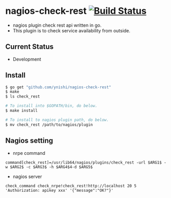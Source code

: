 # nagios-check-rest [![Build Status](https://travis-ci.org/ynishi/nagios-check-rest.svg?branch=master)](https://travis-ci.org/ynishi/nagios-check-rest)

* nagios plugin check rest api written in go.
* This plugin is to check service availability from outside.

## Current Status

* Development

## Install

```bash
$ go get "github.com/ynishi/nagios-check-rest"
$ make
$ ls check_rest

# To install into $GOPATH/bin, do below.
$ make install

# To install to nagios plugin path, do below.
$ mv check_rest /path/to/nagios/plugin
```

## Nagios setting

* nrpe command
```
command[check_rest]=/usr/lib64/nagios/plugins/check_rest -url $ARG1$ -w $ARG2$ -c $ARG3$ -h $ARG4$4-d $ARG5$
```
* nagios server
```
check_command check_nrpe!check_rest!http://localhost 20 5 'Authorization: apikey xxx' '{"message":"OK?"}'
```
